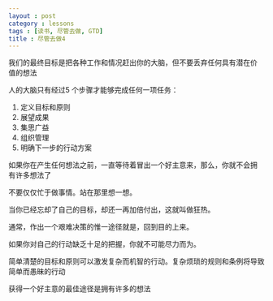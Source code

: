 ```yaml
---
layout : post
category : lessons
tags : [读书, 尽管去做, GTD]
title : 尽管去做4
---
```


我们的最终目标是把各种工作和情况赶出你的大脑，但不要丢弃任何具有潜在价
值的想法

人的大脑只有经过5 个步骤才能够完成任何一项任务：

 1. 定义目标和原则 
 2. 展望成果 
 3. 集思广益 
 4. 组织管理 
 5. 明确下一步的行动方案 

如果你在产生任何想法之前，一直等待着冒出一个好主意来，那么，你就不会拥
有许多想法了

不要仅仅忙于做事情。站在那里想一想。

当你已经忘却了自己的目标，却还一再加倍付出，这就叫做狂热。

通常，作出一个艰难决策的惟一途径就是，回到目的上来。

如果你对自己的行动缺乏十足的把握，你就不可能尽力而为。

简单清楚的目标和原则可以激发复杂而机智的行动。复杂烦琐的规则和条例将导致简单而愚昧的行动

获得一个好主意的最佳途径是拥有许多的想法
